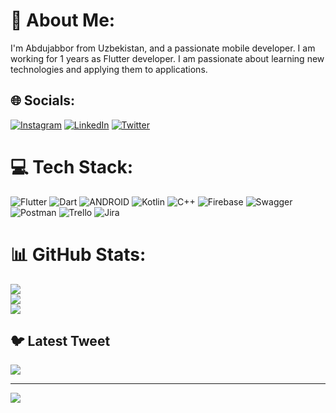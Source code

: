 # 💫 About Me:
I'm Abdujabbor from Uzbekistan, and a passionate mobile developer. I am working for 1 years as Flutter developer. I am passionate about learning new technologies and applying them to applications.


## 🌐 Socials:
[![Instagram](https://img.shields.io/badge/Instagram-%23E4405F.svg?logo=Instagram&logoColor=white)](https://instagram.com/abdujabbor_17_) [![LinkedIn](https://img.shields.io/badge/LinkedIn-%230077B5.svg?logo=linkedin&logoColor=white)](https://linkedin.com/in/https://www.linkedin.com/in/abdujabbor-primkulov-0b1615237/) [![Twitter](https://img.shields.io/badge/Twitter-%231DA1F2.svg?logo=Twitter&logoColor=white)](https://twitter.com/abdujabbor_17) 

# 💻 Tech Stack:
![Flutter](https://img.shields.io/badge/Flutter-%2302569B.svg?style=for-the-badge&logo=Flutter&logoColor=white) ![Dart](https://img.shields.io/badge/dart-%230175C2.svg?style=for-the-badge&logo=dart&logoColor=white) ![ANDROID](https://img.shields.io/badge/android-%2320232a.svg?style=for-the-badge&logo=android&logoColor=%a4c639) ![Kotlin](https://img.shields.io/badge/kotlin-%230095D5.svg?style=for-the-badge&logo=kotlin&logoColor=white) ![C++](https://img.shields.io/badge/c++-%2300599C.svg?style=for-the-badge&logo=c%2B%2B&logoColor=white) ![Firebase](https://img.shields.io/badge/firebase-%23039BE5.svg?style=for-the-badge&logo=firebase) ![Swagger](https://img.shields.io/badge/-Swagger-%23Clojure?style=for-the-badge&logo=swagger&logoColor=white) ![Postman](https://img.shields.io/badge/Postman-FF6C37?style=for-the-badge&logo=postman&logoColor=white) ![Trello](https://img.shields.io/badge/Trello-%23026AA7.svg?style=for-the-badge&logo=Trello&logoColor=white) ![Jira](https://img.shields.io/badge/jira-%230A0FFF.svg?style=for-the-badge&logo=jira&logoColor=white)
# 📊 GitHub Stats:
![](https://github-readme-stats.vercel.app/api?username=Abdujabbor17&theme=dark&hide_border=false&include_all_commits=true&count_private=true)<br/>
![](https://github-readme-streak-stats.herokuapp.com/?user=Abdujabbor17&theme=dark&hide_border=false)<br/>
![](https://github-readme-stats.vercel.app/api/top-langs/?username=Abdujabbor17&theme=dark&hide_border=false&include_all_commits=true&count_private=true&layout=compact)

## 🐦 Latest Tweet
[![](https://gtce.itsvg.in/api?username=abdujabbor_17)](https://github.com/VishwaGauravIn/github-twitter-card-embed)

---
[![](https://visitcount.itsvg.in/api?id=Abdujabbor17&icon=0&color=0)](https://visitcount.itsvg.in)

<!-- Proudly created with GPRM ( https://gprm.itsvg.in ) -->
